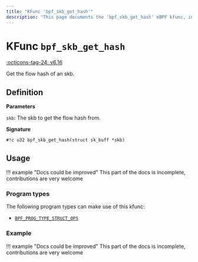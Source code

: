 ```yaml
---
title: "KFunc 'bpf_skb_get_hash'"
description: "This page documents the 'bpf_skb_get_hash' eBPF kfunc, including its definition, usage, program types that can use it, and examples."
---
```

# KFunc `bpf_skb_get_hash`

<!-- [FEATURE_TAG](bpf_skb_get_hash) -->
[:octicons-tag-24: v6.16](https://github.com/torvalds/linux/commit/870c28588afa20d786e2c26e8fcc14e2b9a55616)
<!-- [/FEATURE_TAG] -->

Get the flow hash of an skb.

## Definition

**Parameters**

`skb`: The skb to get the flow hash from.

**Signature**

<!-- [KFUNC_DEF] -->
`#!c u32 bpf_skb_get_hash(struct sk_buff *skb)`
<!-- [/KFUNC_DEF] -->

## Usage

!!! example "Docs could be improved"
    This part of the docs is incomplete, contributions are very welcome

### Program types

The following program types can make use of this kfunc:

<!-- [KFUNC_PROG_REF] -->
- [`BPF_PROG_TYPE_STRUCT_OPS`](../program-type/BPF_PROG_TYPE_STRUCT_OPS.md)
<!-- [/KFUNC_PROG_REF] -->

### Example

!!! example "Docs could be improved"
    This part of the docs is incomplete, contributions are very welcome

